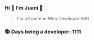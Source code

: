 ### Hi 👋 I&#39;m Juani 🦁

> I&#39;m a Frontend Web Developer SSR

### 📚 Days being a developer: 1111
